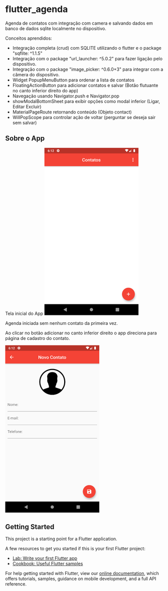 # flutter_agenda

Agenda de contatos com integração com camera e salvando dados em banco de dados sqlite localmente no dispositivo.

Conceitos aprendidos:

* Integração completa (crud) com SQLITE utilizando o flutter e o package "sqflite: ^1.1.5"
* Integração com o package "url_launcher: ^5.0.2" para fazer ligação pelo dispositivo.
* Integração com o package "image_picker: ^0.6.0+3" para integrar com a câmera do dispositivo.
* Widget PopupMenuButton para ordenar a lista de contatos
* FloatingActionButton para adicionar contatos e salvar (Botão flutuante no canto inferior direito do app)
* Navegação usando Navigator.push e Navigator.pop
* showModalBottomSheet para exibir opções como modal inferior (Ligar, Editar Excluir)
* MaterialPageRoute retornando conteúdo (Objeto contact)
* WillPopScope para controlar ação de voltar (perguntar se deseja sair sem salvar)

## Sobre o App

Tela inicial do App
<img style="width: 300px" src="https://github.com/tiagomartinscc/flutter-agenda/raw/master/doc/Screenshot_1596996740.png" />

Agenda iniciada sem nenhum contato da primeira vez.

Ao clicar no botão adicionar no canto inferior direito o app direciona para página de cadastro do contato.

<img style="width: 300px" src="https://github.com/tiagomartinscc/flutter-agenda/raw/master/doc/Screenshot_1596996744.png" />






## Getting Started

This project is a starting point for a Flutter application.

A few resources to get you started if this is your first Flutter project:

- [Lab: Write your first Flutter app](https://flutter.dev/docs/get-started/codelab)
- [Cookbook: Useful Flutter samples](https://flutter.dev/docs/cookbook)

For help getting started with Flutter, view our
[online documentation](https://flutter.dev/docs), which offers tutorials,
samples, guidance on mobile development, and a full API reference.
